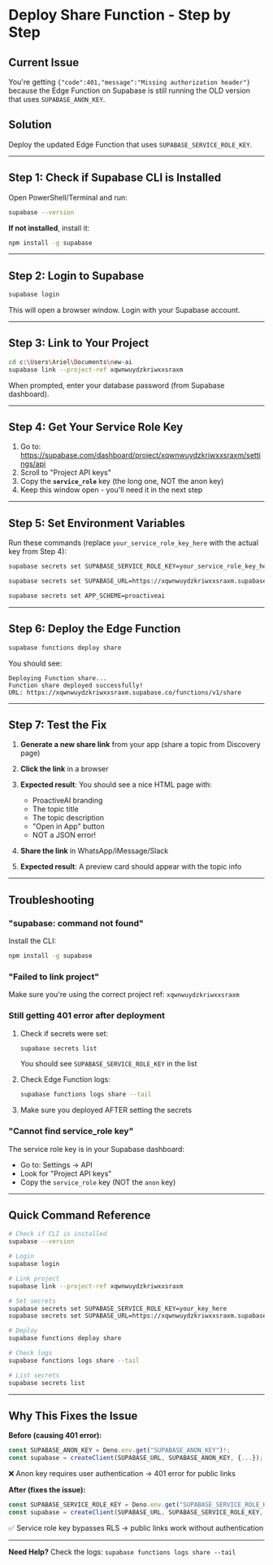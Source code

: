 # Deploy Share Function - Step by Step

## Current Issue
You're getting `{"code":401,"message":"Missing authorization header"}` because the Edge Function on Supabase is still running the OLD version that uses `SUPABASE_ANON_KEY`.

## Solution
Deploy the updated Edge Function that uses `SUPABASE_SERVICE_ROLE_KEY`.

---

## Step 1: Check if Supabase CLI is Installed

Open PowerShell/Terminal and run:
```bash
supabase --version
```

**If not installed**, install it:
```bash
npm install -g supabase
```

---

## Step 2: Login to Supabase

```bash
supabase login
```

This will open a browser window. Login with your Supabase account.

---

## Step 3: Link to Your Project

```bash
cd c:\Users\Ariel\Documents\new-ai
supabase link --project-ref xqwnwuydzkriwxxsraxm
```

When prompted, enter your database password (from Supabase dashboard).

---

## Step 4: Get Your Service Role Key

1. Go to: https://supabase.com/dashboard/project/xqwnwuydzkriwxxsraxm/settings/api
2. Scroll to "Project API keys"
3. Copy the **`service_role`** key (the long one, NOT the anon key)
4. Keep this window open - you'll need it in the next step

---

## Step 5: Set Environment Variables

Run these commands (replace `your_service_role_key_here` with the actual key from Step 4):

```bash
supabase secrets set SUPABASE_SERVICE_ROLE_KEY=your_service_role_key_here

supabase secrets set SUPABASE_URL=https://xqwnwuydzkriwxxsraxm.supabase.co

supabase secrets set APP_SCHEME=proactiveai
```

---

## Step 6: Deploy the Edge Function

```bash
supabase functions deploy share
```

You should see:
```
Deploying Function share...
Function share deployed successfully!
URL: https://xqwnwuydzkriwxxsraxm.supabase.co/functions/v1/share
```

---

## Step 7: Test the Fix

1. **Generate a new share link** from your app (share a topic from Discovery page)
2. **Click the link** in a browser
3. **Expected result**: You should see a nice HTML page with:
   - ProactiveAI branding
   - The topic title
   - The topic description
   - "Open in App" button
   - NOT a JSON error!

4. **Share the link** in WhatsApp/iMessage/Slack
5. **Expected result**: A preview card should appear with the topic info

---

## Troubleshooting

### "supabase: command not found"
Install the CLI:
```bash
npm install -g supabase
```

### "Failed to link project"
Make sure you're using the correct project ref: `xqwnwuydzkriwxxsraxm`

### Still getting 401 error after deployment
1. Check if secrets were set:
   ```bash
   supabase secrets list
   ```
   You should see `SUPABASE_SERVICE_ROLE_KEY` in the list

2. Check Edge Function logs:
   ```bash
   supabase functions logs share --tail
   ```

3. Make sure you deployed AFTER setting the secrets

### "Cannot find service_role key"
The service role key is in your Supabase dashboard:
- Go to: Settings → API
- Look for "Project API keys"
- Copy the `service_role` key (NOT the `anon` key)

---

## Quick Command Reference

```bash
# Check if CLI is installed
supabase --version

# Login
supabase login

# Link project
supabase link --project-ref xqwnwuydzkriwxxsraxm

# Set secrets
supabase secrets set SUPABASE_SERVICE_ROLE_KEY=your_key_here
supabase secrets set SUPABASE_URL=https://xqwnwuydzkriwxxsraxm.supabase.co

# Deploy
supabase functions deploy share

# Check logs
supabase functions logs share --tail

# List secrets
supabase secrets list
```

---

## Why This Fixes the Issue

**Before (causing 401 error):**
```typescript
const SUPABASE_ANON_KEY = Deno.env.get("SUPABASE_ANON_KEY")!;
const supabase = createClient(SUPABASE_URL, SUPABASE_ANON_KEY, {...});
```
❌ Anon key requires user authentication → 401 error for public links

**After (fixes the issue):**
```typescript
const SUPABASE_SERVICE_ROLE_KEY = Deno.env.get("SUPABASE_SERVICE_ROLE_KEY")!;
const supabase = createClient(SUPABASE_URL, SUPABASE_SERVICE_ROLE_KEY, {...});
```
✅ Service role key bypasses RLS → public links work without authentication

---

**Need Help?** Check the logs: `supabase functions logs share --tail`
